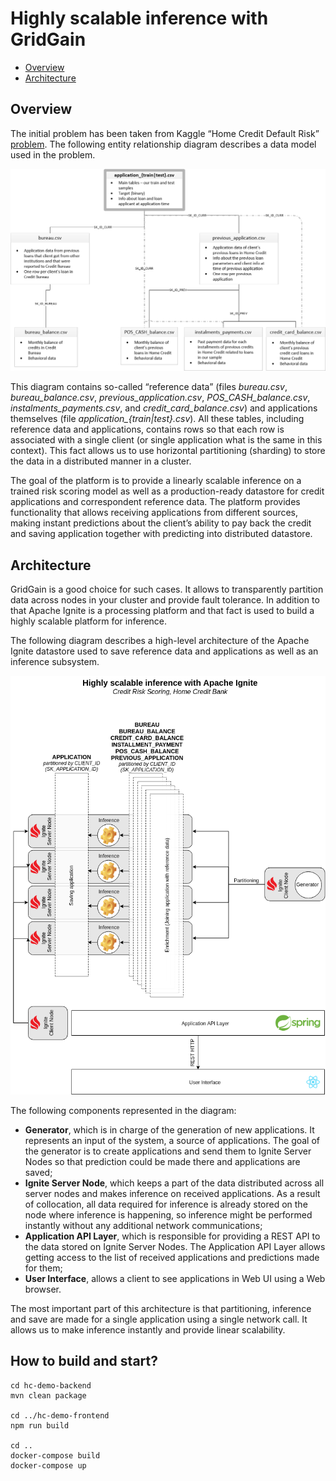 # Highly scalable inference with GridGain

- [Overview](#overview)
- [Architecture](#architecture)

## Overview

The initial problem has been taken from Kaggle “Home Credit Default Risk” [problem](https://www.kaggle.com/c/home-credit-default-risk). The following entity relationship diagram describes a data model used in the problem.

![](docs/data_model.png)

This diagram contains so-called “reference data” (files *bureau.csv*, *bureau_balance.csv*, *previous_application.csv*, *POS_CASH_balance.csv*, *instalments_payments.csv*, and *credit_card_balance.csv*) and applications themselves (file *application_{train|test}.csv*). All these tables, including reference data and applications, contains rows so that each row is associated with a single client (or single application what is the same in this context). This fact allows us to use horizontal partitioning (sharding) to store the data in a distributed manner in a cluster.

The goal of the platform is to provide a linearly scalable inference on a trained risk scoring model as well as a production-ready datastore for credit applications and correspondent reference data. The platform provides functionality that allows receiving applications from different sources, making instant predictions about the client’s ability to pay back the credit and saving application together with predicting into distributed datastore.

## Architecture

GridGain is a good choice for such cases. It allows to transparently partition data across nodes in your cluster and provide fault tolerance. In addition to that Apache Ignite is a processing platform and that fact is used to build a highly scalable platform for inference.

The following diagram describes a high-level architecture of the Apache Ignite datastore used to save reference data and applications as well as an inference subsystem.

![](docs/architecture.png)

The following components represented in the diagram:

* **Generator**, which is in charge of the generation of new applications. It represents an input of the system, a source of applications. The goal of the generator is to create applications and send them to Ignite Server Nodes so that prediction could be made there and applications are saved;
* **Ignite Server Node**, which keeps a part of the data distributed across all server nodes and makes inference on received applications. As a result of collocation, all data required for inference is already stored on the node where inference is happening, so inference might be performed instantly without any additional network communications;
* **Application API Layer**, which is responsible for providing a REST API to the data stored on Ignite Server Nodes. The Application API Layer allows getting access to the list of received applications and predictions made for them;
* **User Interface**, allows a client to see applications in Web UI using a Web browser.

The most important part of this architecture is that partitioning, inference and save are made for a single application using a single network call. It allows us to make inference instantly and provide linear scalability.

## How to build and start?

```
cd hc-demo-backend
mvn clean package

cd ../hc-demo-frontend
npm run build

cd ..
docker-compose build
docker-compose up
```
